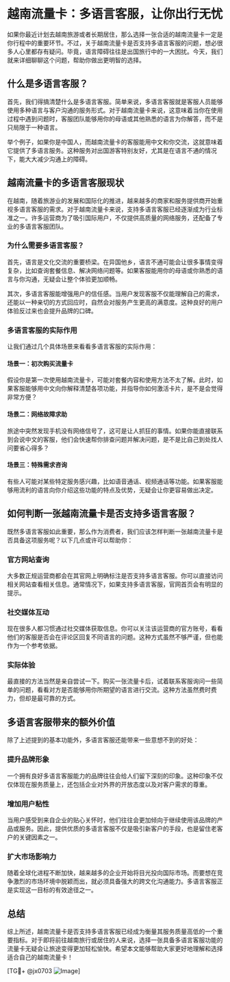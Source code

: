 # 越南流量卡：多语言客服，让你出行无忧

如果你最近计划去越南旅游或者长期居住，那么选择一张合适的越南流量卡一定是你行程中的重要环节。不过，关于越南流量卡是否支持多语言客服的问题，想必很多人心里都存有疑问。毕竟，语言障碍往往是出国旅行中的一大困扰。今天，我们就来详细聊聊这个问题，帮助你做出更明智的选择。

## 什么是多语言客服？

首先，我们得搞清楚什么是多语言客服。简单来说，多语言客服就是客服人员能够使用多种语言与客户沟通的服务形式。对于越南流量卡来说，这意味着当你在使用过程中遇到问题时，客服团队能够用你的母语或其他熟悉的语言为你解答，而不是只局限于一种语言。

举个例子，如果你是中国人，而越南流量卡的客服能用中文和你交流，这就意味着它提供了多语言服务。这种服务对出国游客特别友好，尤其是在语言不通的情况下，能大大减少沟通上的障碍。

## 越南流量卡的多语言客服现状

在越南，随着旅游业的发展和国际化的推进，越来越多的商家和服务提供商开始重视多语言客服的需求。对于越南流量卡来说，支持多语言客服已经逐渐成为行业标准之一。许多运营商为了吸引国际用户，不仅提供高质量的网络服务，还配备了专业的多语言客服团队。

### 为什么需要多语言客服？

首先，语言是文化交流的重要桥梁。在异国他乡，语言不通可能会让很多事情变得复杂，比如查询套餐信息、解决网络问题等。如果客服能用你的母语或你熟悉的语言与你沟通，无疑会让整个体验更加顺畅。

其次，多语言客服能增强用户的信任感。当用户发现客服不仅能理解自己的需求，还能以一种亲切的方式回应时，自然会对服务产生更高的满意度。这种良好的用户体验反过来也会提升品牌的口碑。

### 多语言客服的实际作用

让我们通过几个具体场景来看看多语言客服的实际作用：

#### 场景一：初次购买流量卡

假设你是第一次使用越南流量卡，可能对套餐内容和使用方法不太了解。此时，如果客服能够用中文向你解释清楚各项功能，并指导你如何激活卡片，是不是会觉得非常方便？

#### 场景二：网络故障求助

旅途中突然发现手机没有网络信号了，这可是让人抓狂的事情。如果你能直接联系到会说中文的客服，他们会快速帮你排查问题并解决问题，是不是比自己到处找人问要省心得多？

#### 场景三：特殊需求咨询

有些人可能对某些特定服务感兴趣，比如语音通话、视频通话等功能。如果客服能够用流利的语言向你介绍这些功能的特点及优势，无疑会让你更容易做出决定。

## 如何判断一张越南流量卡是否支持多语言客服？

既然多语言客服如此重要，那么作为消费者，我们应该怎样判断一张越南流量卡是否具备这项服务呢？以下几点或许可以帮助你：

### 官方网站查询

大多数正规运营商都会在其官网上明确标注是否支持多语言客服。你可以直接访问相关网站查看相关信息。通常情况下，如果支持多语言客服，官网首页会有明显的提示。

### 社交媒体互动

现在很多人都习惯通过社交媒体获取信息。你可以关注该运营商的官方账号，看看他们的客服是否会在评论区回复不同语言的问题。这种方式虽然不够严谨，但也能作为一个参考依据。

### 实际体验

最直接的方法当然是亲自尝试一下。购买一张流量卡后，试着联系客服询问一些简单的问题，看看对方是否能够用你所期望的语言进行交流。这种方法虽然费时费力，但却是最可靠的方式。

## 多语言客服带来的额外价值

除了上述提到的基本功能外，多语言客服还能带来一些意想不到的好处：

### 提升品牌形象

一个拥有良好多语言客服能力的品牌往往会给人们留下深刻的印象。这种印象不仅仅体现在服务质量上，还包括企业对外界的开放态度以及对客户需求的尊重。

### 增加用户粘性

当用户感受到来自企业的贴心关怀时，他们往往会更加倾向于继续使用该品牌的产品或服务。因此，提供优质的多语言客服不仅是吸引新客户的手段，也是留住老客户的关键因素之一。

### 扩大市场影响力

随着全球化进程不断加快，越来越多的企业开始将目光投向国际市场。而要想在竞争激烈的市场环境中脱颖而出，就必须具备强大的跨文化沟通能力。多语言客服正是实现这一目标的有效途径之一。

## 总结

综上所述，越南流量卡是否支持多语言客服已经成为衡量其服务质量高低的一个重要指标。对于即将前往越南旅行或居住的人来说，选择一张具备多语言客服功能的流量卡无疑会让旅途变得更加轻松愉快。希望本文能够帮助大家更好地理解和选择适合自己的越南流量卡！

[TG💪+ @jx0703 ![Image](https://github.com/user-attachments/assets/dbca1d08-cadb-493c-b0ec-ad6f7a83f270)]